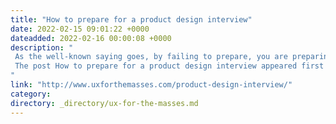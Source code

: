 ```yaml
---
title: "How to prepare for a product design interview"
date: 2022-02-15 09:01:22 +0000
dateadded: 2022-02-16 00:00:08 +0000
description: "  
 As the well-known saying goes, by failing to prepare, you are preparing to fail. Make sure you get your product interview preparations right with these tips. 
 The post How to prepare for a product design interview appeared first on UXM. 
"
link: "http://www.uxforthemasses.com/product-design-interview/"
category:
directory: _directory/ux-for-the-masses.md
---
```

